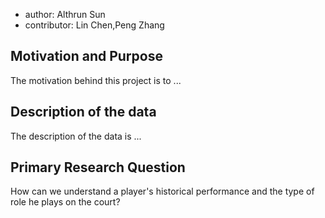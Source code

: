 
- author: Althrun Sun
- contributor: Lin Chen,Peng Zhang

## Motivation and Purpose


The motivation behind this project is to ...

## Description of the data


The description of the data is ...

## Primary Research Question


How can we understand a player's historical performance and the type of role he plays on the court?


